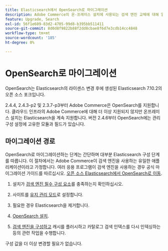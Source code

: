```yaml
---
title: Elasticsearch에서 OpenSearch로 마이그레이션
description: Adobe Commerce의 온-프레미스 설치에 사용되는 검색 엔진 교체에 대해 알아봅니다.
feature: Upgrade, Search
exl-id: 56f1e609-83d2-4705-99d8-b395bb511411
source-git-commit: 8d0d8f9822b88f2dd8cbae8f6d7e3cdb14cc4848
workflow-type: tm+mt
source-wordcount: '185'
ht-degree: 0%

---
```


# OpenSearch로 마이그레이션

OpenSearch는 Elasticsearch의 라이센스 변경 후에 생성된 Elasticsearch 7.10.2의 오픈 소스 포크입니다.

2.4.4, 2.4.3-p2 및 2.3.7-p3부터 Adobe Commerce은 OpenSearch를 지원합니다. 클라우드 인프라의 Adobe Commerce에 대해 더 이상 지원되지 않지만 온프레미스 설치는 Elasticsearch을 계속 지원합니다. 버전 2.4.6부터 OpenSearch에는 관리 구성 설정에 고유한 모듈과 필드가 있습니다.

## 마이그레이션 경로

OpenSearch로 마이그레이션하는 단계는 간단하며 대부분 Elasticsearch 구성 단계를 따릅니다. 이 절차에서는 Adobe Commerce이 검색 엔진을 사용하는 유일한 애플리케이션이라고 가정합니다. 여러 응용 프로그램이 검색 엔진을 사용하는 경우 공식 마이그레이션 가이드를 따르십시오. [오픈 소스 Elasticsearch에서 OpenSearch로 이동](https://opensearch.org/blog/technical-posts/2021/10/moving-from-opensource-elasticsearch-to-opensearch/).

1. 설치가 [검색 엔진 필수 구성 요소](../../installation/prerequisites/search-engine/overview.md)를 충족하는지 확인하십시오.

1. 사이트를 [유지 관리 모드](../../installation/tutorials/maintenance-mode.md)로 설정합니다.

1. 필요한 경우 Elasticsearch을 제거합니다.

1. [OpenSearch 설치](https://opensearch.org/docs/latest/opensearch/install/important-settings/).

1. [검색 엔진을 구성하고](../../configuration/search/configure-search-engine.md) 캐시를 플러시하고 카탈로그 검색 인덱스를 다시 인덱싱하는 등의 관련 작업을 수행합니다.

구성 값을 더 이상 변경할 필요가 없습니다.
